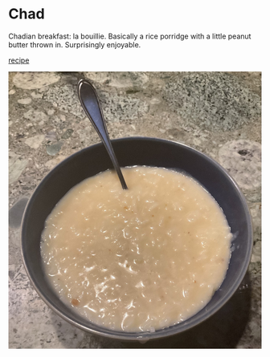 # Chad

Chadian breakfast: la bouillie. Basically a rice porridge with a
little peanut butter thrown in. Surprisingly enjoyable.

[recipe](http://www.tchad.org/research/cook.html)

![La Buillie](images/chad.jpeg)
